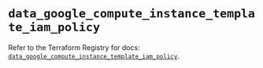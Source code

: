 # `data_google_compute_instance_template_iam_policy`

Refer to the Terraform Registry for docs: [`data_google_compute_instance_template_iam_policy`](https://registry.terraform.io/providers/hashicorp/google/6.18.1/docs/data-sources/compute_instance_template_iam_policy).
